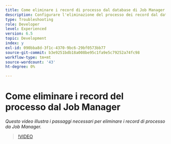 ```yaml
---
title: Come eliminare i record di processo dal database di Job Manager
description: Configurare l'eliminazione del processo dei record dal database di Job Manager
type: Troubleshooting
role: Developer
level: Experienced
version: 6.5
topic: Development
index: y
exl-id: 090bba8d-3f1c-4370-9bc6-29bf0573bb77
source-git-commit: b3e9251bdb18a008be95c1fa9e5c79252a74fc98
workflow-type: tm+mt
source-wordcount: '43'
ht-degree: 0%

---
```


# Come eliminare i record del processo dal Job Manager

*Questo video illustra i passaggi necessari per eliminare i record di processo da Job Manager.*

>[!VIDEO](https://video.tv.adobe.com/v/335577?quality=12&learn=on)
